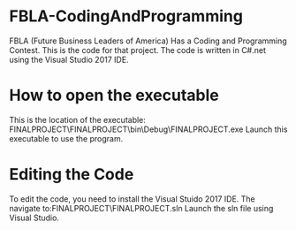 # FBLA-CodingAndProgramming

FBLA (Future Business Leaders of America) Has a Coding and Programming Contest.
This is the code for that project. The code is written in C#.net using the Visual 
Studio 2017 IDE.

# How to open the executable

This is the location of the executable:
FINALPROJECT\FINALPROJECT\bin\Debug\FINALPROJECT.exe
Launch this executable to use the program.

# Editing the Code

To edit the code, you need to install the Visual Stuido 2017 IDE. The navigate
to:FINALPROJECT\FINALPROJECT.sln
Launch the sln file using Visual Studio.
